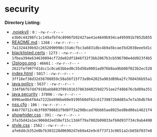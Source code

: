 security
========

**Directory Listing:**

 - [.nojekyll](.nojekyll) : `0` : `-rw-r--r--` - `e3b0c44298fc1c149afbf4c8996fb92427ae41e4649b934ca495991b7852b855`
 - [README.md](README.md) : `1268` : `-rw-r--r--` - `7a1324439b92c2652090998c33a6cfbc3a6831dbc4b9a5bcae35d2038eee5d1c`
 - [blacklisted.certs](blacklisted.certs) : `1273` : `-rw-r--r--` - `1fbea394e634630894cf72de02df1846f32f3bb2067b3cb596700e4dd923f4b5`
 - [i2plogo.png](i2plogo.png) : `46661` : `-rw-r--r--` - `2622fef997fd1dcc1c0ca63bbed0c55d50a9001ad976b8aa9bb08f023b2ec528`
 - [index.html](index.html) : `5017` : `-rw-r--r--` - `3ff16ef38d32d36708859c58a56f15f73a9b42025a983d89ba2fc760436b55a1`
 - [java.policy](java.policy) : `5637` : `-rw-r--r--` - `334fb6f67dd7918babb883f09101637863d40259d2751ee2f48b676cbd89a351`
 - [java.security](java.security) : `37896` : `-rw-r--r--` - `899bae8b4f64a7222bd496be60e9199560df62c61739872b0d85a7e7a36db764`
 - [nss.cfg](nss.cfg) : `106` : `-rw-r--r--` - `84b778712c4b3f09798681f9d8ff3a298bcad76bb65ae8925ed8bd80a14621f4`
 - [showhider.css](showhider.css) : `391` : `-rw-r--r--` - `3fa35d42a1ec9060d2ed38ef15c13d4f79a7002b09033ef60d937734c9ab4490`
 - [style.css](style.css) : `2562` : `-rw-r--r--` - `afe6d4cb352e0b7b303228d06902d7eb9a42e9c6f73f13c0651a2cb65bf037e0`
